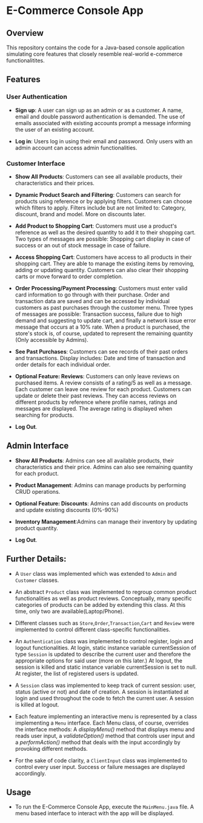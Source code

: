 # E-Commerce Console App

## Overview
This repository contains the code for a Java-based console application simulating core features that closely resemble real-world e-commerce functionalitites.

## Features

### User Authentication
- **Sign up**: A user can sign up as an admin or as a customer. A name, email and double password authentication is demanded. The use of emails associated with existing accounts prompt a message informing the user of an existing account.

- **Log in**: Users log in using their email and password. Only users with an admin account can access admin functionalities.

### Customer Interface
- **Show All Products**: Customers can see all available products, their characteristics and their prices.

- **Dynamic Product Search and Filtering**: Customers can search for products using reference or by applying filters. Customers can choose which filters to apply. Filters include but are not limited to: Category, discount, brand and model. More on discounts later.

- **Add Product to Shopping Cart**: Customers must use a product's reference as well as the desired quantity to add it to their shopping cart. Two types of messages are possible: Shopping cart display in case of success or an out of stock message in case of failure.

- **Access Shopping Cart**: Customers have access to all products in their shopping cart. They are able to manage the existing items by removing, adding or updating quantity. Customers can also clear their shopping carts or move forward to order completion.

- **Order Processing/Payment Processing**: Customers must enter valid card information to go through with their purchase. Order and transaction data are saved and can be accessed by individual customers as past purchases through the customer menu. Three types of messages are possible: Transaction success, failure due to high demand and suggesting to update cart, and finally a network issue error message that occurs at a 10% rate. When a product is purchased, the store's stock is, of course, updated to represent the remaining quantity (Only accessible by Admins).

- **See Past Purchases**: Customers can see records of their past orders and transactions. Display includes: Date and time of transaction and order details for each individual order.

- **Optional Feature: Reviews**: Customers can only leave reviews on purchased items. A review consists of a rating/5 as well as a message. Each customer can leave one review for each product. Customers can update or delete their past reviews. They can access reviews on different products by reference where profile names, ratings and messages are displayed. The average rating is displayed when searching for products.

- **Log Out**.

## Admin Interface

- **Show All Products**: Admins can see all available products, their characteristics and their price. Admins can also see remaining quantity for each product.

- **Product Management**: Admins can manage products by performing CRUD operations.

- **Optional Feature: Discounts**: Admins can add discounts on products and update existing discounts (0%-90%)

- **Inventory Management**:Admins can manage their inventory by updating product quantity.

- **Log Out**.

## Further Details:

- A `User` class was implemented which was extended to `Admin` and `Customer` classes.

- An abstract `Product` class was implemented to regroup common product functionalities as well as product reviews. Conceptually, many specific categories of products can be added by extending this class. At this time, only two are available(Laptop/Phone).

- Different classes such as `Store`,`Order`,`Transaction`,`Cart` and `Review` were implemented to control different class-specific functionalities.

- An `Authentication` class was implemented to control register, login and logout functionalities. At login, static instance variable currentSession of type `Session` is updated to describe the current user and therefore the appropriate options for said user (more on this later.) At logout, the session is killed and static instance variable currentSession is set to null. At register, the list of registered users is updated.

- A `Session` class was implemented to keep track of current session: user, status (active or not) and date of creation. A session is instantiated at login and used throughout the code to fetch the current user. A session is killed at logout.

- Each feature implementing an interactive menu is represented by a class implementing a `Menu` interface. Each Menu class, of course, overrides the interface methods: A *displayMenu()* method that displays menu and reads user input, a *validateOption()* method that controls user input and a *performAction()* method that deals with the input accordingly by provoking different methods.

- For the sake of code clarity, a `ClientInput` class was implemented to control every user input. Success or failure messages are displayed accordingly.


## Usage
- To run the E-Commerce Console App, execute the `MainMenu.java` file. A menu based interface to interact with the app will be displayed.



